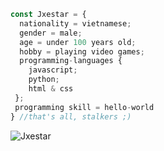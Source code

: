 ```javascript
const Jxestar = {
  nationality = vietnamese;
  gender = male;
  age = under 100 years old;
  hobby = playing video games;
  programming-languages {
    javascript;
    python;
    html & css
 };
 programming skill = hello-world
} //that's all, stalkers ;)
```
![Jxestar](https://raw.githubusercontent.com/Trilokia/Trilokia/379277808c61ef204768a61bbc5d25bc7798ccf1/bottom_header.svg)
